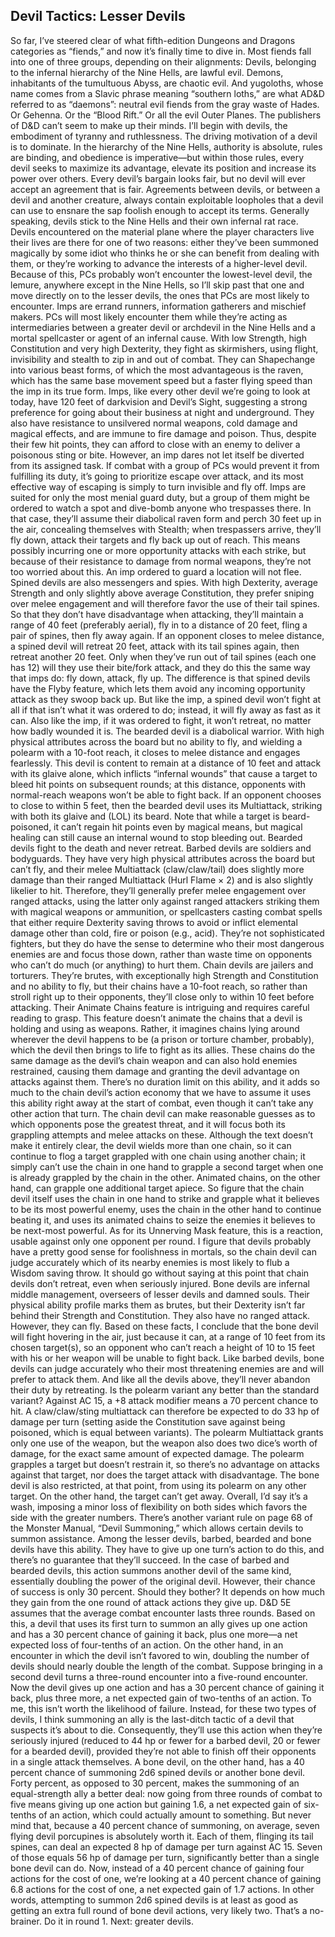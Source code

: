 ## Devil Tactics: Lesser Devils

So far, I’ve steered clear of what fifth-edition Dungeons and Dragons categories as “fiends,” and now it’s finally time to dive in. Most fiends fall into one of three groups, depending on their alignments: Devils, belonging to the infernal hierarchy of the Nine Hells, are lawful evil. Demons, inhabitants of the tumultuous Abyss, are chaotic evil. And yugoloths, whose name comes from a Slavic phrase meaning “southern loths,” are what AD&D referred to as “daemons”: neutral evil fiends from the gray waste of Hades. Or Gehenna. Or the “Blood Rift.” Or all the evil Outer Planes. The publishers of D&D can’t seem to make up their minds.
I’ll begin with devils, the embodiment of tyranny and ruthlessness. The driving motivation of a devil is to dominate. In the hierarchy of the Nine Hells, authority is absolute, rules are binding, and obedience is imperative—but within those rules, every devil seeks to maximize its advantage, elevate its position and increase its power over others. Every devil’s bargain looks fair, but no devil will ever accept an agreement that is fair. Agreements between devils, or between a devil and another creature, always contain exploitable loopholes that a devil can use to ensnare the sap foolish enough to accept its terms.
Generally speaking, devils stick to the Nine Hells and their own infernal rat race. Devils encountered on the material plane where the player characters live their lives are there for one of two reasons: either they’ve been summoned magically by some idiot who thinks he or she can benefit from dealing with them, or they’re working to advance the interests of a higher-level devil.
Because of this, PCs probably won’t encounter the lowest-level devil, the lemure, anywhere except in the Nine Hells, so I’ll skip past that one and move directly on to the lesser devils, the ones that PCs are most likely to encounter.
Imps are errand runners, information gatherers and mischief makers. PCs will most likely encounter them while they’re acting as intermediaries between a greater devil or archdevil in the Nine Hells and a mortal spellcaster or agent of an infernal cause. With low Strength, high Constitution and very high Dexterity, they fight as skirmishers, using flight, invisibility and stealth to zip in and out of combat. They can Shapechange into various beast forms, of which the most advantageous is the raven, which has the same base movement speed but a faster flying speed than the imp in its true form.
Imps, like every other devil we’re going to look at today, have 120 feet of darkvision and Devil’s Sight, suggesting a strong preference for going about their business at night and underground. They also have resistance to unsilvered normal weapons, cold damage and magical effects, and are immune to fire damage and poison. Thus, despite their few hit points, they can afford to close with an enemy to deliver a poisonous sting or bite.
However, an imp dares not let itself be diverted from its assigned task. If combat with a group of PCs would prevent it from fulfilling its duty, it’s going to prioritize escape over attack, and its most effective way of escaping is simply to turn invisible and fly off. Imps are suited for only the most menial guard duty, but a group of them might be ordered to watch a spot and dive-bomb anyone who trespasses there. In that case, they’ll assume their diabolical raven form and perch 30 feet up in the air, concealing themselves with Stealth; when trespassers arrive, they’ll fly down, attack their targets and fly back up out of reach. This means possibly incurring one or more opportunity attacks with each strike, but because of their resistance to damage from normal weapons, they’re not too worried about this. An imp ordered to guard a location will not flee.
Spined devils are also messengers and spies. With high Dexterity, average Strength and only slightly above average Constitution, they prefer sniping over melee engagement and will therefore favor the use of their tail spines. So that they don’t have disadvantage when attacking, they’ll maintain a range of 40 feet (preferably aerial), fly in to a distance of 20 feet, fling a pair of spines, then fly away again. If an opponent closes to melee distance, a spined devil will retreat 20 feet, attack with its tail spines again, then retreat another 20 feet.
Only when they’ve run out of tail spines (each one has 12) will they use their bite/fork attack, and they do this the same way that imps do: fly down, attack, fly up. The difference is that spined devils have the Flyby feature, which lets them avoid any incoming opportunity attack as they swoop back up. But like the imp, a spined devil won’t fight at all if that isn’t what it was ordered to do; instead, it will fly away as fast as it can. Also like the imp, if it was ordered to fight, it won’t retreat, no matter how badly wounded it is.
The bearded devil is a diabolical warrior. With high physical attributes across the board but no ability to fly, and wielding a polearm with a 10-foot reach, it closes to melee distance and engages fearlessly. This devil is content to remain at a distance of 10 feet and attack with its glaive alone, which inflicts “infernal wounds” that cause a target to bleed hit points on subsequent rounds; at this distance, opponents with normal-reach weapons won’t be able to fight back. If an opponent chooses to close to within 5 feet, then the bearded devil uses its Multiattack, striking with both its glaive and (LOL) its beard. Note that while a target is beard-poisoned, it can’t regain hit points even by magical means, but magical healing can still cause an internal wound to stop bleeding out. Bearded devils fight to the death and never retreat.
Barbed devils are soldiers and bodyguards. They have very high physical attributes across the board but can’t fly, and their melee Multiattack (claw/claw/tail) does slightly more damage than their ranged Multiattack (Hurl Flame × 2) and is also slightly likelier to hit. Therefore, they’ll generally prefer melee engagement over ranged attacks, using the latter only against ranged attackers striking them with magical weapons or ammunition, or spellcasters casting combat spells that either require Dexterity saving throws to avoid or inflict elemental damage other than cold, fire or poison (e.g., acid). They’re not sophisticated fighters, but they do have the sense to determine who their most dangerous enemies are and focus those down, rather than waste time on opponents who can’t do much (or anything) to hurt them.
Chain devils are jailers and torturers. They’re brutes, with exceptionally high Strength and Constitution and no ability to fly, but their chains have a 10-foot reach, so rather than stroll right up to their opponents, they’ll close only to within 10 feet before attacking.
Their Animate Chains feature is intriguing and requires careful reading to grasp. This feature doesn’t animate the chains that a devil is holding and using as weapons. Rather, it imagines chains lying around wherever the devil happens to be (a prison or torture chamber, probably), which the devil then brings to life to fight as its allies. These chains do the same damage as the devil’s chain weapon and can also hold enemies restrained, causing them damage and granting the devil advantage on attacks against them. There’s no duration limit on this ability, and it adds so much to the chain devil’s action economy that we have to assume it uses this ability right away at the start of combat, even though it can’t take any other action that turn.
The chain devil can make reasonable guesses as to which opponents pose the greatest threat, and it will focus both its grappling attempts and melee attacks on these. Although the text doesn’t make it entirely clear, the devil wields more than one chain, so it can continue to flog a target grappled with one chain using another chain; it simply can’t use the chain in one hand to grapple a second target when one is already grappled by the chain in the other. Animated chains, on the other hand, can grapple one additional target apiece. So figure that the chain devil itself uses the chain in one hand to strike and grapple what it believes to be its most powerful enemy, uses the chain in the other hand to continue beating it, and uses its animated chains to seize the enemies it believes to be next-most powerful.
As for its Unnerving Mask feature, this is a reaction, usable against only one opponent per round. I figure that devils probably have a pretty good sense for foolishness in mortals, so the chain devil can judge accurately which of its nearby enemies is most likely to flub a Wisdom saving throw.
It should go without saying at this point that chain devils don’t retreat, even when seriously injured.
Bone devils are infernal middle management, overseers of lesser devils and damned souls. Their physical ability profile marks them as brutes, but their Dexterity isn’t far behind their Strength and Constitution. They also have no ranged attack. However, they can fly. Based on these facts, I conclude that the bone devil will fight hovering in the air, just because it can, at a range of 10 feet from its chosen target(s), so an opponent who can’t reach a height of 10 to 15 feet with his or her weapon will be unable to fight back. Like barbed devils, bone devils can judge accurately who their most threatening enemies are and will prefer to attack them. And like all the devils above, they’ll never abandon their duty by retreating.
Is the polearm variant any better than the standard variant? Against AC 15, a +8 attack modifier means a 70 percent chance to hit. A claw/claw/sting multiattack can therefore be expected to do 33 hp of damage per turn (setting aside the Constitution save against being poisoned, which is equal between variants). The polearm Multiattack grants only one use of the weapon, but the weapon also does two dice’s worth of damage, for the exact same amount of expected damage. The polearm grapples a target but doesn’t restrain it, so there’s no advantage on attacks against that target, nor does the target attack with disadvantage. The bone devil is also restricted, at that point, from using its polearm on any other target. On the other hand, the target can’t get away. Overall, I’d say it’s a wash, imposing a minor loss of flexibility on both sides which favors the side with the greater numbers.
There’s another variant rule on page 68 of the Monster Manual, “Devil Summoning,” which allows certain devils to summon assistance. Among the lesser devils, barbed, bearded and bone devils have this ability. They have to give up one turn’s action to do this, and there’s no guarantee that they’ll succeed.
In the case of barbed and bearded devils, this action summons another devil of the same kind, essentially doubling the power of the original devil. However, their chance of success is only 30 percent. Should they bother? It depends on how much they gain from the one round of attack actions they give up. D&D 5E assumes that the average combat encounter lasts three rounds. Based on this, a devil that uses its first turn to summon an ally gives up one action and has a 30 percent chance of gaining it back, plus one more—a net expected loss of four-tenths of an action. On the other hand, in an encounter in which the devil isn’t favored to win, doubling the number of devils should nearly double the length of the combat. Suppose bringing in a second devil turns a three-round encounter into a five-round encounter. Now the devil gives up one action and has a 30 percent chance of gaining it back, plus three more, a net expected gain of two-tenths of an action.
To me, this isn’t worth the likelihood of failure. Instead, for these two types of devils, I think summoning an ally is the last-ditch tactic of a devil that suspects it’s about to die. Consequently, they’ll use this action when they’re seriously injured (reduced to 44 hp or fewer for a barbed devil, 20 or fewer for a bearded devil), provided they’re not able to finish off their opponents in a single attack themselves.
A bone devil, on the other hand, has a 40 percent chance of summoning 2d6 spined devils or another bone devil. Forty percent, as opposed to 30 percent, makes the summoning of an equal-strength ally a better deal: now going from three rounds of combat to five means giving up one action but gaining 1.6, a net expected gain of six­-tenths of an action, which could actually amount to something. But never mind that, because a 40 percent chance of summoning, on average, seven flying devil porcupines is absolutely worth it. Each of them, flinging its tail spines, can deal an expected 8 hp of damage per turn against AC 15. Seven of those equals 56 hp of damage per turn, significantly better than a single bone devil can do. Now, instead of a 40 percent chance of gaining four actions for the cost of one, we’re looking at a 40 percent chance of gaining 6.8 actions for the cost of one, a net expected gain of 1.7 actions. In other words, attempting to summon 2d6 spined devils is at least as good as getting an extra full round of bone devil actions, very likely two. That’s a no-brainer. Do it in round 1.
Next: greater devils.
